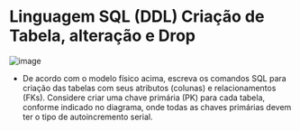 # Linguagem SQL (DDL) Criação de Tabela, alteração e Drop
![image](https://github.com/hqnicolas/DataBase-Level1-SQL/assets/41456803/ed8ddb39-2cc4-4104-be9b-e77c2cc113b9)
- De acordo com o modelo físico acima, escreva os comandos SQL para criação das tabelas com seus atributos (colunas)
e relacionamentos (FKs). Considere criar uma chave primária (PK) para cada tabela, conforme indicado no diagrama,
onde todas as chaves primárias devem ter o tipo de autoincremento serial.

